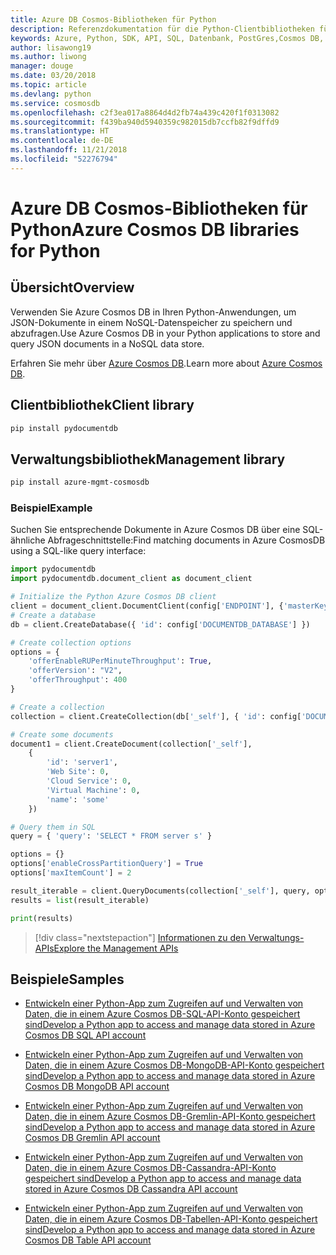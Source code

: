 ```yaml
---
title: Azure DB Cosmos-Bibliotheken für Python
description: Referenzdokumentation für die Python-Clientbibliotheken für Azure Cosmos DB
keywords: Azure, Python, SDK, API, SQL, Datenbank, PostGres,Cosmos DB, NoSQL
author: lisawong19
ms.author: liwong
manager: douge
ms.date: 03/20/2018
ms.topic: article
ms.devlang: python
ms.service: cosmosdb
ms.openlocfilehash: c2f3ea017a8864d4d2fb74a439c420f1f0313082
ms.sourcegitcommit: f439ba940d5940359c982015db7ccfb82f9dffd9
ms.translationtype: HT
ms.contentlocale: de-DE
ms.lasthandoff: 11/21/2018
ms.locfileid: "52276794"
---
```

# <a name="azure-cosmos-db-libraries-for-python"></a><span data-ttu-id="39fd0-104">Azure DB Cosmos-Bibliotheken für Python</span><span class="sxs-lookup"><span data-stu-id="39fd0-104">Azure Cosmos DB libraries for Python</span></span>

## <a name="overview"></a><span data-ttu-id="39fd0-105">Übersicht</span><span class="sxs-lookup"><span data-stu-id="39fd0-105">Overview</span></span>

<span data-ttu-id="39fd0-106">Verwenden Sie Azure Cosmos DB in Ihren Python-Anwendungen, um JSON-Dokumente in einem NoSQL-Datenspeicher zu speichern und abzufragen.</span><span class="sxs-lookup"><span data-stu-id="39fd0-106">Use Azure Cosmos DB in your Python applications to store and query JSON documents in a NoSQL data store.</span></span>

<span data-ttu-id="39fd0-107">Erfahren Sie mehr über [Azure Cosmos DB](https://docs.microsoft.com/azure/cosmos-db/introduction).</span><span class="sxs-lookup"><span data-stu-id="39fd0-107">Learn more about [Azure Cosmos DB](https://docs.microsoft.com/azure/cosmos-db/introduction).</span></span>

## <a name="client-library"></a><span data-ttu-id="39fd0-108">Clientbibliothek</span><span class="sxs-lookup"><span data-stu-id="39fd0-108">Client library</span></span>
 ```bash
pip install pydocumentdb
 ```

## <a name="management-library"></a><span data-ttu-id="39fd0-109">Verwaltungsbibliothek</span><span class="sxs-lookup"><span data-stu-id="39fd0-109">Management library</span></span>
```bash
pip install azure-mgmt-cosmosdb
```

### <a name="example"></a><span data-ttu-id="39fd0-110">Beispiel</span><span class="sxs-lookup"><span data-stu-id="39fd0-110">Example</span></span>

<span data-ttu-id="39fd0-111">Suchen Sie entsprechende Dokumente in Azure Cosmos DB über eine SQL-ähnliche Abfrageschnittstelle:</span><span class="sxs-lookup"><span data-stu-id="39fd0-111">Find matching documents in Azure CosmosDB using a SQL-like query interface:</span></span>

```python
import pydocumentdb
import pydocumentdb.document_client as document_client

# Initialize the Python Azure Cosmos DB client
client = document_client.DocumentClient(config['ENDPOINT'], {'masterKey': config['MASTERKEY']})
# Create a database
db = client.CreateDatabase({ 'id': config['DOCUMENTDB_DATABASE'] })

# Create collection options
options = {
    'offerEnableRUPerMinuteThroughput': True,
    'offerVersion': "V2",
    'offerThroughput': 400
}

# Create a collection
collection = client.CreateCollection(db['_self'], { 'id': config['DOCUMENTDB_COLLECTION'] }, options)

# Create some documents
document1 = client.CreateDocument(collection['_self'],
    { 
        'id': 'server1',
        'Web Site': 0,
        'Cloud Service': 0,
        'Virtual Machine': 0,
        'name': 'some' 
    })

# Query them in SQL
query = { 'query': 'SELECT * FROM server s' }    

options = {} 
options['enableCrossPartitionQuery'] = True
options['maxItemCount'] = 2

result_iterable = client.QueryDocuments(collection['_self'], query, options)
results = list(result_iterable)

print(results)
```
> [!div class="nextstepaction"]
> [<span data-ttu-id="39fd0-112">Informationen zu den Verwaltungs-APIs</span><span class="sxs-lookup"><span data-stu-id="39fd0-112">Explore the Management APIs</span></span>](/python/api/overview/azure/cosmosdb/management)

## <a name="samples"></a><span data-ttu-id="39fd0-113">Beispiele</span><span class="sxs-lookup"><span data-stu-id="39fd0-113">Samples</span></span>

* [<span data-ttu-id="39fd0-114">Entwickeln einer Python-App zum Zugreifen auf und Verwalten von Daten, die in einem Azure Cosmos DB-SQL-API-Konto gespeichert sind</span><span class="sxs-lookup"><span data-stu-id="39fd0-114">Develop a Python app to access and manage data stored in Azure Cosmos DB SQL API account</span></span>](https://github.com/Azure-Samples/azure-cosmos-db-python-getting-started.git)

* [<span data-ttu-id="39fd0-115">Entwickeln einer Python-App zum Zugreifen auf und Verwalten von Daten, die in einem Azure Cosmos DB-MongoDB-API-Konto gespeichert sind</span><span class="sxs-lookup"><span data-stu-id="39fd0-115">Develop a Python app to access and manage data stored in Azure Cosmos DB MongoDB API account</span></span>](https://github.com/Azure-Samples/CosmosDB-Flask-Mongo-Sample.git)

* [<span data-ttu-id="39fd0-116">Entwickeln einer Python-App zum Zugreifen auf und Verwalten von Daten, die in einem Azure Cosmos DB-Gremlin-API-Konto gespeichert sind</span><span class="sxs-lookup"><span data-stu-id="39fd0-116">Develop a Python app to access and manage data stored in Azure Cosmos DB Gremlin API account</span></span>](https://github.com/Azure-Samples/azure-cosmos-db-graph-python-getting-started.git)

* [<span data-ttu-id="39fd0-117">Entwickeln einer Python-App zum Zugreifen auf und Verwalten von Daten, die in einem Azure Cosmos DB-Cassandra-API-Konto gespeichert sind</span><span class="sxs-lookup"><span data-stu-id="39fd0-117">Develop a Python app to access and manage data stored in Azure Cosmos DB Cassandra API account</span></span>](https://github.com/Azure-Samples/azure-cosmos-db-cassandra-python-getting-started.git)

* [<span data-ttu-id="39fd0-118">Entwickeln einer Python-App zum Zugreifen auf und Verwalten von Daten, die in einem Azure Cosmos DB-Tabellen-API-Konto gespeichert sind</span><span class="sxs-lookup"><span data-stu-id="39fd0-118">Develop a Python app to access and manage data stored in Azure Cosmos DB Table API account</span></span>](https://github.com/Azure-Samples/storage-python-getting-started.git)


